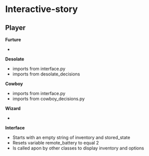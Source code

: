 # Interactive-story

## Player

**Furture**

* 

**Desolate**

 * imports from interface.py
 * imports from desolate_decisions

**Cowboy**
 * imports from interface.py
 * imports from cowboy_decisions.py

**Wizard**

*

**Interface**

 * Starts with an empty string of inventory and stored_state
 * Resets variable remote_battery to equal 2
 * Is called apon by other classes to display inventory and options